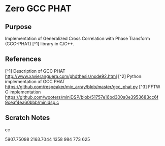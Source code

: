 # Zero GCC PHAT

## Purpose

Implementation of Generalized Cross Correlation with Phase Transform (GCC-PHAT) [^1] library in C/C++.

## References

[^1] Description of GCC PHAT http://www.xavieranguera.com/phdthesis/node92.html
[^2] Python implementation of GCC PHAT https://github.com/respeaker/mic_array/blob/master/gcc_phat.py
[^3] FFTW C implementation https://github.com/wooters/miniDSP/blob/51757e16bd300a0e3953683cc6f9ceaf4ea60bbb/minidsp.c

## Scratch Notes

cc

5907.75098
2163.7044
1358
984
773
625
